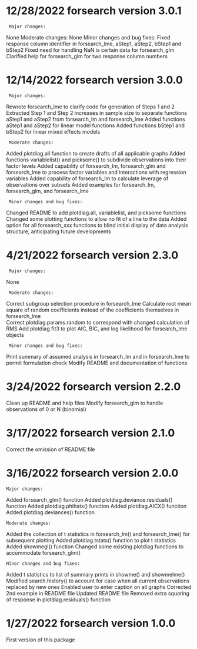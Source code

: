 
12/28/2022 forsearch version 3.0.1 
==================================
     Major changes:
None
     Moderate changes:
None
     Minor changes and bug fixes:
Fixed response column identifier in forsearch_lme, aStep1, aStep2,
   bStep1 and bStep2
Fixed need for handling NaN is certain data for forsearch_glm   
Clarified help for forsearch_glm for two response column numbers 

12/14/2022 forsearch version 3.0.0 
==================================
     Major changes:
Rewrote forsearch_lme to clarify code for generation of Steps 1 and 2
Extracted Step 1 and Step 2 increases in sample size to separate functions aStep1 and aStep2
   from forsearch_lm and forsearch_lme
Added functions aStep1 and aStep2 for linear model functions
Added functions bStep1 and bStep2 for linear mixed effects models

     Moderate changes:
Added plotdiag.all function to create drafts of all applicable graphs
Added functions variablelist() and picksome() to subdivide observations into their factor levels
Added capability of forsearch_lm, forsearch_glm and forsearch_lme to process factor variables 
   and interactions with regression variables
Added capability of forsearch_lm to calculate leverage of observations over subsets
Added examples for forsearch_lm, forsearch_glm, and forsearch_lme

     Minor changes and bug fixes:
Changed README to add plotdiag.all, variablelist, and picksome functions
Changed some plotting functions to allow no fit of a line to the data
Added option for all forsearch_xxx functions to blind initial display of data analysis structure, anticipating future developments 
 

4/21/2022 forsearch version 2.3.0
=================================
     Major changes:
None

     Moderate changes:
Correct subgroup selection procedure in forsearch_lme
Calculate root mean square of random coefficients instead of the coefficients themselves
     in forsearch_lme   
Correct plotdiag.params.random to correspond with changed calculation of RMS
Add plotdiag.fit3 to plot AIC, BIC, and log likelihood for forsearch_lme objects

     Minor changes and bug fixes:
Print summary of assumed analysis in forsearch_lm and in forsearch_lme to permit 
     formulation check
Modify README and documentation of functions



3/24/2022 forsearch version 2.2.0
=================================
Clean up README and help files
Modify forsearch_glm to handle observations of 0 or N (binomial)


3/17/2022 forsearch version 2.1.0
=================================
Correct the omission of README file


3/16/2022 forsearch version 2.0.0
=================================
    Major changes:
Added forsearch_glm() function
Added plotdiag.deviance.residuals() function
Added plotdiag.phihatx() function
Added plotdiag.AICX() function
Added plotdiag.deviances() function

    Moderate changes:
Added the collection of t statistics in forsearch_lm() and forsearch_lme() for subsequent plotting 
Added plotdiag.tstats() function to plot t statistics
Added showmegl() function
Changed some existing plotdiag functions to accommodate forsearch_glm()

    Minor changes and bug fixes:
Added t statistics to list of summary prints in showme() and showmelme()
Modified search.history() to account for case when all current observations replaced by new ones
Enabled user to enter caption on all graphs
Corrected 2nd example in README file
Updated README file
Removed extra squaring of response in plotdiag.residuals() function


1/27/2022 forsearch version 1.0.0
=================================
First version of this package


